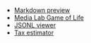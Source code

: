 - [Markdown preview](./markdown-preview)
- [Media Lab Game of Life](./media-lab-game-of-life)
- [JSONL viewer](./jsonl-viewer)
- [Tax estimator](https://chuanqisun.github.io/tax/)
